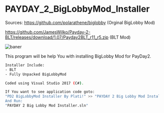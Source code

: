 # PAYDAY_2_BigLobbyMod_Installer

Sources: 
https://github.com/polarathene/biglobby (Orginal BigLobby Mod)

https://github.com/JamesWilko/Payday-2-BLT/releases/download/1.07/Payday2BLT_r11_r5.zip (BLT Mod)

![baner](http://images.thisisxbox.com/2015/01/Payday-2-crimewave-edition.jpg)

This program will be help You with installing BigLobby Mod for PayDay2.
```bash
Installer Include:
- BLT
- Fully Unpacked BigLobbyMod
```

```bash
Coded using Visual Studio 2017 (C#).
```

```bash
If You want to see application code goto:
"PD2 BigLobbyMod Installer By Plati!" >> "PAYDAY 2 Big Lobby Mod Installer""
And Run:
"PAYDAY 2 Big Lobby Mod Installer.sln"
```
